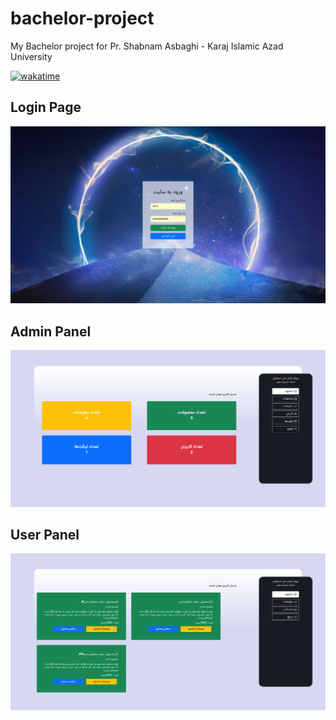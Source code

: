 # bachelor-project
My Bachelor project for Pr. Shabnam Asbaghi - Karaj Islamic Azad University

[![wakatime](https://wakatime.com/badge/user/dad6a959-9810-4cb0-94aa-d4dc926413e0/project/18c214cc-0f30-44f3-93e2-900610a1b005.svg)](https://wakatime.com/badge/user/dad6a959-9810-4cb0-94aa-d4dc926413e0/project/18c214cc-0f30-44f3-93e2-900610a1b005)


## Login Page
![Login Page](https://github.com/realxoman/bachelor-project/blob/master/screenshots/login.jpg?raw=true)

## Admin Panel
![Admin Panel](https://github.com/realxoman/bachelor-project/blob/master/screenshots/adminpanel.png?raw=true)


## User Panel
![User Panel](https://github.com/realxoman/bachelor-project/blob/master/screenshots/usercp.png?raw=true)